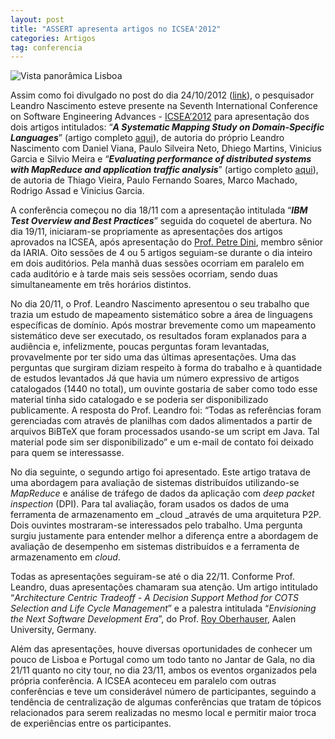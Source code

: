 ```yaml
---
layout: post
title: "ASSERT apresenta artigos no ICSEA'2012"
categories: Artigos
tag: conferencia
---
```


![Vista panorâmica Lisboa](http://www.cin.ufpe.br/~lmn2/icsea2012/lisbon.jpg)

Assim como foi divulgado no post do dia 24/10/2012 ([link](http://assertlab.com/post/34227137391/assert-no-icsea2012-e-no-icpads2012)), o pesquisador Leandro Nascimento esteve presente na Seventh International Conference on Software Engineering Advances -&nbsp;[ICSEA’2012](http://www.iaria.org/conferences2012/ICSEA12.html "ICSEA") para apresentação dos dois artigos intitulados: “**_A Systematic Mapping Study on Domain-Specific Languages_**” (artigo completo [aqui](http://www.thinkmind.org/index.php?view=article&amp;articleid=icsea_2012_7_30_10390 "Nascimento et al.")), de autoria do próprio Leandro Nascimento com Daniel Viana, Paulo Silveira Neto, Dhiego Martins, Vinicius Garcia e Silvio Meira e “**_Evaluating performance of distributed systems with MapReduce and application traffic analysis_**” (artigo completo [aqui](http://www.thinkmind.org/index.php?view=article&amp;articleid=icsea_2012_25_30_10419 "Vieira et al.")), de autoria de Thiago Vieira, Paulo Fernando Soares, Marco Machado, Rodrigo Assad e Vinicius Garcia.

A conferência começou no dia 18/11 com a apresentação intitulada “**_IBM Test Overview and Best Practices_**” seguida do coquetel de abertura. No dia 19/11, iniciaram-se propriamente as apresentações dos artigos aprovados na ICSEA, após apresentação do [Prof. Petre Dini](http://www.iaria.org/speakers/PetreDini.html), membro sênior da IARIA. Oito sessões de 4 ou 5 artigos seguiam-se durante o dia inteiro em dois auditórios. Pela manhã duas sessões ocorriam em paralelo em cada auditório e à tarde mais seis sessões ocorriam, sendo duas simultaneamente em três horários distintos.

No dia 20/11, o Prof. Leandro Nascimento apresentou o seu trabalho que trazia um estudo de mapeamento sistemático sobre a área de linguagens específicas de domínio. Após mostrar brevemente como um mapeamento sistemático deve ser executado, os resultados foram explanados para a audiência e, infelizmente, poucas perguntas foram levantadas, provavelmente por ter sido uma das últimas apresentações. Uma das perguntas que surgiram diziam respeito à forma do trabalho e à quantidade de estudos levantados Já que havia um número expressivo de artigos catalogados (1440 no total), um ouvinte gostaria de saber como todo esse material tinha sido catalogado e se poderia ser disponibilizado publicamente. A resposta do Prof. Leandro foi: “Todas as referências foram gerenciadas com através de planilhas com dados alimentados a partir de arquivos BiBTeX que foram processados usando-se um script em Java. Tal material pode sim ser disponibilizado” e um e-mail de contato foi deixado para quem se interessasse.

No dia seguinte, o segundo artigo foi apresentado. Este artigo tratava de uma abordagem para avaliação de sistemas distribuídos utilizando-se _MapReduce_ e análise de tráfego de dados da aplicação com _deep packet inspection_ (DPI). Para tal avaliação, foram usados os dados de uma ferramenta de armazenamento em _cloud _através de uma arquitetura P2P. Dois ouvintes mostraram-se interessados pelo trabalho. Uma pergunta surgiu justamente para entender melhor a diferença entre a abordagem de avaliação de desempenho em sistemas distribuídos e a ferramenta de armazenamento em _cloud_.

Todas as apresentações seguiram-se até o dia 22/11. Conforme Prof. Leandro, duas apresentações chamaram sua atenção. Um artigo intitulado “_Architecture Centric Tradeoff - A Decision Support Method for COTS Selection and Life Cycle Management_” e a palestra intitulada “_Envisioning the Next Software Development Era_”, do Prof. [Roy Oberhauser](http://www.iaria.org/fellows/RoyOberhauser.pdf), Aalen University, Germany.

Além das apresentações, houve diversas oportunidades de conhecer um pouco de Lisboa e Portugal como um todo tanto no Jantar de Gala, no dia 21/11 quanto no city tour, no dia 23/11, ambos os eventos organizados pela própria conferência. A ICSEA aconteceu em paralelo com outras conferências e teve um considerável número de participantes, seguindo a tendência de centralização de algumas conferências que tratam de tópicos relacionados para serem realizadas no mesmo local e permitir maior troca de experiências entre os participantes.